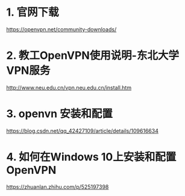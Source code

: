 # 1. 官网下载
https://openvpn.net/community-downloads/

# 2. 教工OpenVPN使用说明-东北大学VPN服务
http://www.neu.edu.cn/vpn.neu.edu.cn/install.htm

# 3. openvn 安装和配置
https://blog.csdn.net/qq_42427109/article/details/109616634

# 4. 如何在Windows 10上安装和配置OpenVPN
https://zhuanlan.zhihu.com/p/525197398

